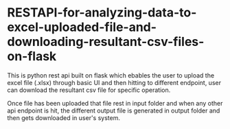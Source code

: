 # RESTAPI-for-analyzing-data-to-excel-uploaded-file-and-downloading-resultant-csv-files-on-flask
This is python rest api built on flask which ebables the user to upload the excel file (.xlsx) through basic UI and then  hitting to different endpoint, user can download the resultant csv file for specific operation.  

Once file has been uploaded that file rest in input folder and when any other api endpoint is hit, the different output file is generated in output folder and then gets downloaded in user's system. 
